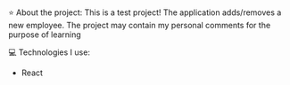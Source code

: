 ⭐ About the project: This is a test project! The application adds/removes a new employee. The project may contain my personal comments for the purpose of learning

💻 Technologies I use:

* React
